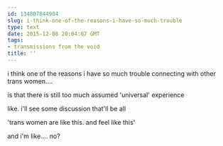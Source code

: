 ```yaml
---
id: 134807844904
slug: i-think-one-of-the-reasons-i-have-so-much-trouble
type: text
date: 2015-12-08 20:04:07 GMT
tags:
- transmissions from the void
title: ''
---
```


i think one of the reasons i have so much trouble connecting with other trans women....

is that there is still too much assumed 'universal' experience

like. i'll see some discussion that'll be all 

'trans women are like this. and feel like this'

and i'm like.... no?
